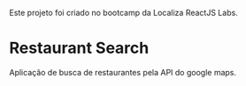 Este projeto foi criado no bootcamp da Localiza ReactJS Labs.

# Restaurant Search

Aplicação de busca de restaurantes pela API do google maps.

